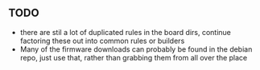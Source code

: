 
TODO
----

* there are stil a lot of duplicated rules in the board dirs, continue
  factoring these out into common rules or builders
* Many of the firmware downloads can probably be found in the debian repo,
  just use that, rather than grabbing them from all over the place

